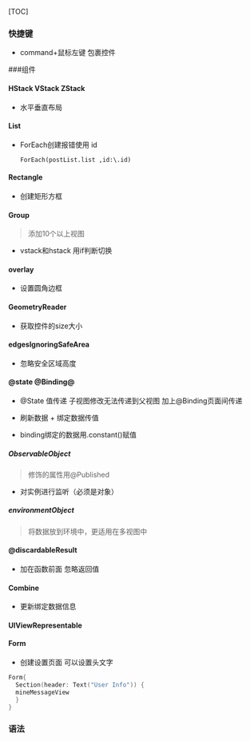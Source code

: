 [TOC]

### 快捷键

- command+鼠标左键 包裹控件

###组件

#### HStack  VStack ZStack

- 水平垂直布局

#### List

- ForEach创建报错使用 id

  ```
  ForEach(postList.list ,id:\.id)
  ```

####  Rectangle

- 创建矩形方框

#### Group

> 添加10个以上视图

- vstack和hstack 用if判断切换


#### overlay

- 设置圆角边框

#### GeometryReader

- 获取控件的size大小


#### edgesIgnoringSafeArea

- 忽略安全区域高度

#### @state @Binding@

- @State 值传递 子视图修改无法传递到父视图   加上@Binding页面间传递


- 刷新数据 + 绑定数据传值
- binding绑定的数据用.constant()赋值

##### ObservableObject

> 修饰的属性用@Published

- 对实例进行监听（必须是对象）

##### environmentObject

> 将数据放到环境中，更适用在多视图中

#### @discardableResult

- 加在函数前面 忽略返回值

#### Combine

- 更新绑定数据信息

#### UIViewRepresentable

#### Form

- 创建设置页面 可以设置头文字

```swift
Form{
  Section(header: Text("User Info")) {
  mineMessageView
  }
}
```







### 语法







